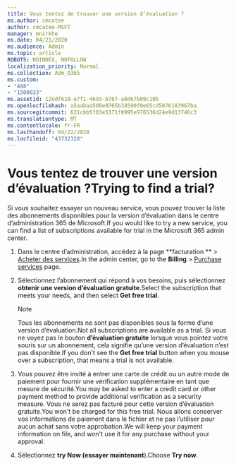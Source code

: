 ```yaml
---
title: Vous tentez de trouver une version d’évaluation ?
ms.author: cmcatee
author: cmcatee-MSFT
manager: mnirkhe
ms.date: 04/21/2020
ms.audience: Admin
ms.topic: article
ROBOTS: NOINDEX, NOFOLLOW
localization_priority: Normal
ms.collection: Adm_O365
ms.custom:
- "488"
- "1500033"
ms.assetid: 12edf610-e7f1-4693-b767-a8d67b09c10b
ms.openlocfilehash: a5aabaa508e9765b38590f0e65cd5076183967ba
ms.sourcegitcommit: 631cbb5f03e5371f0995e976536d24e9d13746c3
ms.translationtype: MT
ms.contentlocale: fr-FR
ms.lasthandoff: 04/22/2020
ms.locfileid: "43732328"
---
```

# <a name="trying-to-find-a-trial"></a><span data-ttu-id="1c16f-102">Vous tentez de trouver une version d’évaluation ?</span><span class="sxs-lookup"><span data-stu-id="1c16f-102">Trying to find a trial?</span></span>

<span data-ttu-id="1c16f-103">Si vous souhaitez essayer un nouveau service, vous pouvez trouver la liste des abonnements disponibles pour la version d’évaluation dans le centre d’administration 365 de Microsoft.</span><span class="sxs-lookup"><span data-stu-id="1c16f-103">If you would like to try a new service, you can find a list of subscriptions available for trial in the Microsoft 365 admin center.</span></span>
  
1. <span data-ttu-id="1c16f-104">Dans le centre d’administration, accédez à la page \*\*facturation \*\* \> [Acheter des services](https://go.microsoft.com/fwlink/p/?linkid=868433).</span><span class="sxs-lookup"><span data-stu-id="1c16f-104">In the admin center, go to the **Billing** \> [Purchase services](https://go.microsoft.com/fwlink/p/?linkid=868433) page.</span></span>

2. <span data-ttu-id="1c16f-105">Sélectionnez l’abonnement qui répond à vos besoins, puis sélectionnez **obtenir une version d’évaluation gratuite**.</span><span class="sxs-lookup"><span data-stu-id="1c16f-105">Select the subscription that meets your needs, and then select  **Get free trial**.</span></span>

    > [!NOTE]
    > <span data-ttu-id="1c16f-106">Tous les abonnements ne sont pas disponibles sous la forme d’une version d’évaluation.</span><span class="sxs-lookup"><span data-stu-id="1c16f-106">Not all subscriptions are available as a trial.</span></span> <span data-ttu-id="1c16f-107">Si vous ne voyez pas le bouton **d’évaluation gratuite** lorsque vous pointez votre souris sur un abonnement, cela signifie qu’une version d’évaluation n’est pas disponible.</span><span class="sxs-lookup"><span data-stu-id="1c16f-107">If you don't see the **Get free trial** button when you mouse over a subscription, that means a trial is not available.</span></span>
  
3. <span data-ttu-id="1c16f-108">Vous pouvez être invité à entrer une carte de crédit ou un autre mode de paiement pour fournir une vérification supplémentaire en tant que mesure de sécurité.</span><span class="sxs-lookup"><span data-stu-id="1c16f-108">You may be asked to enter a credit card or other payment method to provide additional verification as a security measure.</span></span> <span data-ttu-id="1c16f-109">Vous ne serez pas facturé pour cette version d’évaluation gratuite.</span><span class="sxs-lookup"><span data-stu-id="1c16f-109">You won't be charged for this free trial.</span></span> <span data-ttu-id="1c16f-110">Nous allons conserver vos informations de paiement dans le fichier et ne pas l’utiliser pour aucun achat sans votre approbation.</span><span class="sxs-lookup"><span data-stu-id="1c16f-110">We will keep your payment information on file, and won't use it for any purchase without your approval.</span></span>

4. <span data-ttu-id="1c16f-111">Sélectionnez **try Now (essayer maintenant**).</span><span class="sxs-lookup"><span data-stu-id="1c16f-111">Choose **Try now**.</span></span>